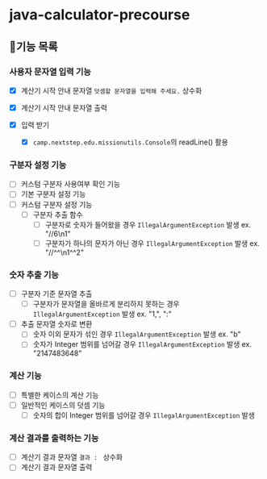 # java-calculator-precourse

## 📝기능 목록

### 사용자 문자열 입력 기능

- [X] 계산기 시작 안내 문자열 `덧셈할 문자열을 입력해 주세요.` 상수화

- [X] 계산기 시작 안내 문자열 출력

- [X] 입력 받기

    - [X] `camp.nextstep.edu.missionutils.Console`의 readLine() 활용

### 구분자 설정 기능

- [ ] 커스텀 구분자 사용여부 확인 기능
- [ ] 기본 구분자 설정 기능
- [ ] 커스텀 구분자 설정 기능
    - [ ] 구분자 추출 함수
        - [ ] 구분자로 숫자가 들어왔을 경우 `IllegalArgumentException` 발생 ex. "//6\n1"
        - [ ] 구분자가 하나의 문자가 아닌 경우 `IllegalArgumentException` 발생 ex. "//^^\n1^^2"

### 숫자 추출 기능

- [ ] 구분자 기준 문자열 추출
    - [ ] 구분자가 문자열을 올바르게 분리하지 못하는 경우 `IllegalArgumentException` 발생 ex. "1,", ":"
- [ ] 추출 문자열 숫자로 변환
    - [ ] 숫자 이외 문자가 섞인 경우 `IllegalArgumentException` 발생 ex. "b"
    - [ ] 숫자가 Integer 범위를 넘어갈 경우 `IllegalArgumentException` 발생 ex. "2147483648"

### 계산 기능

- [ ] 특별한 케이스의 계산 기능
- [ ] 일반적인 케이스의 덧셈 기능
    - [ ] 숫자의 합이 Integer 범위를 넘어갈 경우 `IllegalArgumentException` 발생

### 계산 결과를 출력하는 기능

- [ ] 계산기 결과 문자열 `결과 : ` 상수화
- [ ] 계산기 결과 문자열 출력